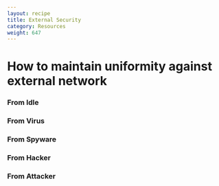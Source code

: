 ```yaml
---
layout: recipe
title: External Security
category: Resources
weight: 647
---
```


How to maintain uniformity against external network
===================================================

### From Idle

### From Virus

### From Spyware

### From Hacker

### From Attacker
